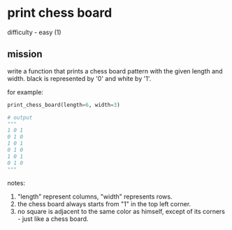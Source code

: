 # print chess board
difficulty - easy (1)

## mission
write a function that prints a chess board pattern with the given length and width.
black is represented by '0' and white by '1'.

for example:
```python
print_chess_board(length=6, width=3)

# output
"""
1 0 1
0 1 0
1 0 1
0 1 0
1 0 1
0 1 0
"""
```

notes:
1. "length" represent columns, "width" represents rows.
2. the chess board always starts from "1" in the top left corner.
3. no square is adjacent to the same color as himself, except of its corners - just like a chess board.
